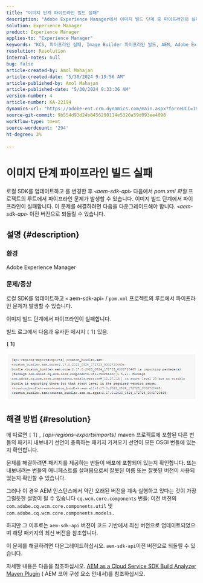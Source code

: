 ```yaml
---
title: "이미지 단계 파이프라인 빌드 실패"
description: "Adobe Experience Manager에서 이미지 빌드 단계 중 파이프라인이 실패하는 aem-sdk-api 문제를 해결하는 방법에 대해 알아봅니다."
solution: Experience Manager
product: Experience Manager
applies-to: "Experience Manager"
keywords: "KCS, 파이프라인 실패, Image Builder 파이프라인 빌드, AEM, Adobe Experience Manager, 파이프라인 실패, aem-sdk-api"
resolution: Resolution
internal-notes: null
bug: false
article-created-by: Amol Mahajan
article-created-date: "5/30/2024 9:19:56 AM"
article-published-by: Amol Mahajan
article-published-date: "5/30/2024 9:33:36 AM"
version-number: 4
article-number: KA-22194
dynamics-url: "https://adobe-ent.crm.dynamics.com/main.aspx?forceUCI=1&pagetype=entityrecord&etn=knowledgearticle&id=72a8c3c2-651e-ef11-840a-6045bd06fa9d"
source-git-commit: 9b554d93d24b8456290114e5320a59d093ee4098
workflow-type: tm+mt
source-wordcount: '294'
ht-degree: 3%

---
```


# 이미지 단계 파이프라인 빌드 실패


로컬 SDK를 업데이트하고 를 변경한 후 *`<`aem-sdk-api`>`* 다음에서 *pom.xml 파일* 프로젝트의 루트에서 파이프라인 문제가 발생할 수 있습니다. 이미지 빌드 단계에서 파이프라인이 실패합니다. 이 문제를 해결하려면 다음을 다운그레이드해야 합니다. *`<`aem-sdk-api`>`* 이전 버전으로 되돌릴 수 있습니다.

## 설명 {#description}


### <b>환경</b>

Adobe Experience Manager



### <b>문제/증상</b>

로컬 SDK를 업데이트하고 `<` aem-sdk-api`>`  / `pom.xml` 프로젝트의 루트에서 파이프라인 문제가 발생할 수 있습니다.

이미지 빌드 단계에서 파이프라인이 실패합니다.

빌드 로그에서 다음과 유사한 메시지 `[` 1`]`  있음.

<b>`[` 1`]` </b>

<b>![](assets/___73a8c3c2-651e-ef11-840a-6045bd06fa9d___.png)</b>


## 해결 방법 {#resolution}


에 따르면 `[` 1`]` , *`[`api-regions-exportsimports`]`* maven 프로젝트에 포함된 다른 번들의 패키지 내보내기 선언이 충족하는 패키지 가져오기 선언이 모든 OSGI 번들에 있는지 확인합니다.

문제를 해결하려면 패키지를 제공하는 번들이 배포에 포함되어 있는지 확인합니다. 또는 내보내려는 번들의 매니페스트를 살펴봄으로써 잘못된 이름 또는 잘못된 버전이 사용되었는지 확인할 수 있습니다.

그러나 이 경우 AEM 인스턴스에서 약간 오래된 버전을 계속 실행하고 있다는 것이 가장 그럴듯한 설명이 될 수 있습니다 `cq.wcm.core.components` 번들: 이전 버전의 `com.adobe.cq.wcm.core.components.util` 및 `com.adobe.cq.wcm.core.components.models.`

하지만 그 이후로는 `aem-sdk-api` 버전이 코드 기반에서 최신 버전으로 업데이트되었으며 해당 패키지의 최신 버전을 참조합니다.

이 문제를 해결하려면 다운그레이드하십시오. `aem-sdk-api`이전 버전으로 되돌릴 수 있습니다.

자세한 내용은 다음을 참조하십시오. [AEM as a Cloud Service SDK Build Analyzer Maven Plugin](https://experienceleague.adobe.com/docs/experience-manager-core-components/using/developing/archetype/build-analyzer-maven-plugin.html?lang=ko) ( AEM 코어 구성 요소 안내서)를 참조하십시오.

